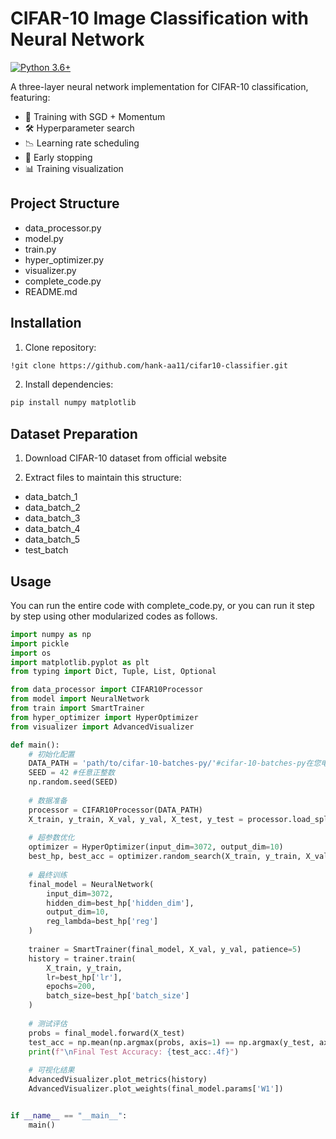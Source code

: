 # CIFAR-10 Image Classification with Neural Network

[![Python 3.6+](https://img.shields.io/badge/python-3.6+-blue.svg)](https://www.python.org/downloads/)

A three-layer neural network implementation for CIFAR-10 classification, featuring:

- 🚀 Training with SGD + Momentum
- 🛠 Hyperparameter search
- 📉 Learning rate scheduling
- 🛑 Early stopping
- 📊 Training visualization

## Project Structure
- data_processor.py
- model.py 
- train.py
- hyper_optimizer.py
- visualizer.py
- complete_code.py 
- README.md

## Installation

1. Clone repository:
```bash
!git clone https://github.com/hank-aa11/cifar10-classifier.git
```
2. Install dependencies:
```bash
pip install numpy matplotlib
```

## Dataset Preparation
1. Download CIFAR-10 dataset from official website

2. Extract files to maintain this structure:
- data_batch_1
- data_batch_2
- data_batch_3
- data_batch_4
- data_batch_5
- test_batch

## Usage
You can run the entire code with complete_code.py, or you can run it step by step using other modularized codes as follows.
```python
import numpy as np
import pickle
import os
import matplotlib.pyplot as plt
from typing import Dict, Tuple, List, Optional

from data_processor import CIFAR10Processor
from model import NeuralNetwork
from train import SmartTrainer
from hyper_optimizer import HyperOptimizer
from visualizer import AdvancedVisualizer

def main():
    # 初始化配置
    DATA_PATH = 'path/to/cifar-10-batches-py/'#cifar-10-batches-py在您电脑上的位置
    SEED = 42 #任意正整数
    np.random.seed(SEED)
    
    # 数据准备
    processor = CIFAR10Processor(DATA_PATH)
    X_train, y_train, X_val, y_val, X_test, y_test = processor.load_split_data()
    
    # 超参数优化
    optimizer = HyperOptimizer(input_dim=3072, output_dim=10)
    best_hp, best_acc = optimizer.random_search(X_train, y_train, X_val, y_val)
    
    # 最终训练
    final_model = NeuralNetwork(
        input_dim=3072,
        hidden_dim=best_hp['hidden_dim'],
        output_dim=10,
        reg_lambda=best_hp['reg']
    )
    
    trainer = SmartTrainer(final_model, X_val, y_val, patience=5)
    history = trainer.train(
        X_train, y_train,
        lr=best_hp['lr'],
        epochs=200,
        batch_size=best_hp['batch_size']
    )
    
    # 测试评估
    probs = final_model.forward(X_test)
    test_acc = np.mean(np.argmax(probs, axis=1) == np.argmax(y_test, axis=1))
    print(f"\nFinal Test Accuracy: {test_acc:.4f}")
    
    # 可视化结果
    AdvancedVisualizer.plot_metrics(history)
    AdvancedVisualizer.plot_weights(final_model.params['W1'])


if __name__ == "__main__":
    main()
```
